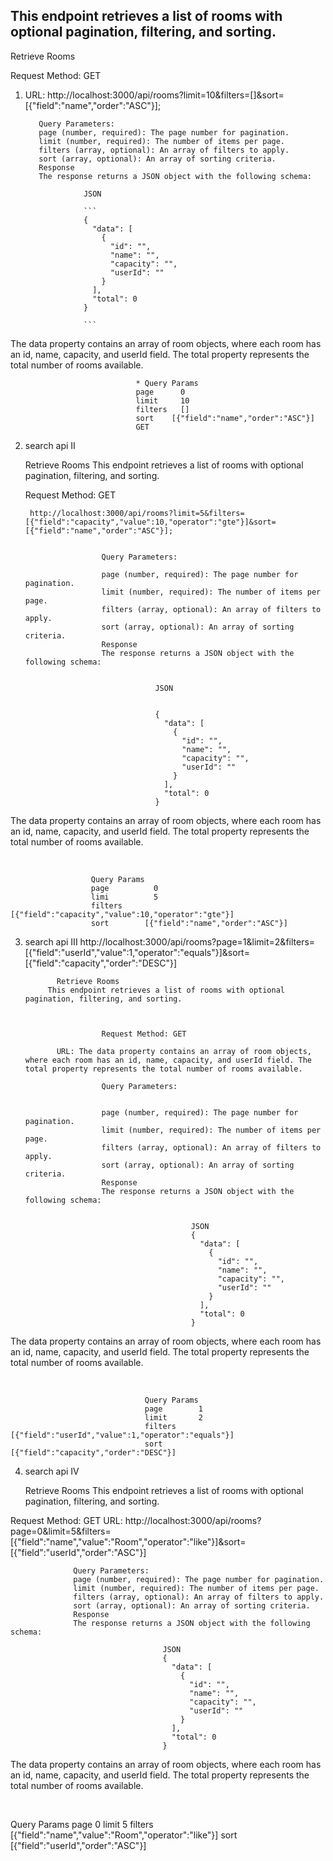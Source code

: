 
## This endpoint retrieves a list of rooms with optional pagination, filtering, and sorting.


Retrieve Rooms


Request Method: GET
1. URL: http://localhost:3000/api/rooms?limit=10&filters=[]&sort=[{"field":"name","order":"ASC"}];

          Query Parameters:
          page (number, required): The page number for pagination.
          limit (number, required): The number of items per page.
          filters (array, optional): An array of filters to apply.
          sort (array, optional): An array of sorting criteria.
          Response
          The response returns a JSON object with the following schema:

                    JSON

                    ```
                    {
                      "data": [
                        {
                          "id": "",
                          "name": "",
                          "capacity": "",
                          "userId": ""
                        }
                      ],
                      "total": 0
                    }

                    ```
The data property contains an array of room objects, where each room has an id, name, capacity, and userId field. The total property represents the total number of rooms available.


                                * Query Params
                                page      0
                                limit     10
                                filters   []
                                sort    [{"field":"name","order":"ASC"}]
                                GET


                                
2. search api II
    
    Retrieve Rooms
    This endpoint retrieves a list of rooms with optional pagination, filtering, and sorting.

      
      Request Method: GET

        http://localhost:3000/api/rooms?limit=5&filters=[{"field":"capacity","value":10,"operator":"gte"}]&sort=[{"field":"name","order":"ASC"}];


                        Query Parameters:

                        page (number, required): The page number for pagination.
                        limit (number, required): The number of items per page.
                        filters (array, optional): An array of filters to apply.
                        sort (array, optional): An array of sorting criteria.
                        Response
                        The response returns a JSON object with the following schema:


                                    JSON


                                    {
                                      "data": [
                                        {
                                          "id": "",
                                          "name": "",
                                          "capacity": "",
                                          "userId": ""
                                        }
                                      ],
                                      "total": 0
                                    }


The data property contains an array of room objects, where each room has an id, name, capacity, and userId field. The total property represents the total number of rooms available.

﻿

                      Query Params
                      page          0      
                      limi          5
                      filters     [{"field":"capacity","value":10,"operator":"gte"}]
                      sort        [{"field":"name","order":"ASC"}]


3. search api III
      http://localhost:3000/api/rooms?page=1&limit=2&filters=[{"field":"userId","value":1,"operator":"equals"}]&sort=[{"field":"capacity","order":"DESC"}]

              Retrieve Rooms
            This endpoint retrieves a list of rooms with optional pagination, filtering, and sorting.



                        Request Method: GET

              URL: The data property contains an array of room objects, where each room has an id, name, capacity, and userId field. The total property represents the total number of rooms available.

                        Query Parameters:


                        page (number, required): The page number for pagination.
                        limit (number, required): The number of items per page.
                        filters (array, optional): An array of filters to apply.
                        sort (array, optional): An array of sorting criteria.
                        Response
                        The response returns a JSON object with the following schema:


                                            JSON
                                            {
                                              "data": [
                                                {
                                                  "id": "",
                                                  "name": "",
                                                  "capacity": "",
                                                  "userId": ""
                                                }
                                              ],
                                              "total": 0
                                            }
The data property contains an array of room objects, where each room has an id, name, capacity, and userId field. The total property represents the total number of rooms available.

﻿

                                  Query Params
                                  page        1
                                  limit       2
                                  filters     [{"field":"userId","value":1,"operator":"equals"}]
                                  sort        [{"field":"capacity","order":"DESC"}]


4. search api IV    

    Retrieve Rooms
    This endpoint retrieves a list of rooms with optional pagination, filtering, and sorting.

Request Method: GET
URL: http://localhost:3000/api/rooms?page=0&limit=5&filters=[{"field":"name","value":"Room","operator":"like"}]&sort=[{"field":"userId","order":"ASC"}]

                  Query Parameters:
                  page (number, required): The page number for pagination.
                  limit (number, required): The number of items per page.
                  filters (array, optional): An array of filters to apply.
                  sort (array, optional): An array of sorting criteria.
                  Response
                  The response returns a JSON object with the following schema:

                                      JSON
                                      {
                                        "data": [
                                          {
                                            "id": "",
                                            "name": "",
                                            "capacity": "",
                                            "userId": ""
                                          }
                                        ],
                                        "total": 0
                                      }

The data property contains an array of room objects, where each room has an id, name, capacity, and userId field. The total property represents the total number of rooms available.

﻿

Query Params
page         0
limit         5
filters     [{"field":"name","value":"Room","operator":"like"}]
sort         [{"field":"userId","order":"ASC"}]
